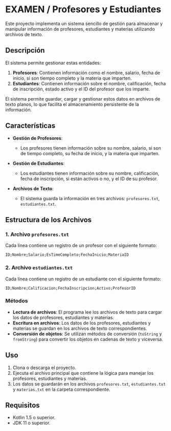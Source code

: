 # EXAMEN / Profesores y Estudiantes

Este proyecto implementa un sistema sencillo de gestión para almacenar y manipular información de profesores, estudiantes y materias utilizando archivos de texto.

## Descripción

El sistema permite gestionar estas entidades:

1. **Profesores**: Contienen información como el nombre, salario, fecha de inicio, si son tiempo completo y la materia que imparten.
2. **Estudiantes**: Contienen información sobre el nombre, calificación, fecha de inscripción, estado activo y el ID del profesor que los imparte.


El sistema permite guardar, cargar y gestionar estos datos en archivos de texto planos, lo que facilita el almacenamiento persistente de la información.

## Características

- **Gestión de Profesores**: 
  - Los profesores tienen información sobre su nombre, salario, si son de tiempo completo, su fecha de inicio, y la materia que imparten.
  
- **Gestión de Estudiantes**: 
  - Los estudiantes tienen información sobre su nombre, calificación, fecha de inscripción, si están activos o no, y el ID de su profesor.
  
- **Archivos de Texto**: 
  - El sistema guarda la información en tres archivos: `profesores.txt`, `estudiantes.txt`.
  
## Estructura de los Archivos

### 1. Archivo `profesores.txt`

Cada línea contiene un registro de un profesor con el siguiente formato:
```
ID;Nombre;Salario;EsTimeCompleto;FechaInicio;MateriaID
```
### 2. Archivo `estudiantes.txt`

Cada línea contiene un registro de un estudiante con el siguiente formato:
```
ID;Nombre;Calificacion;FechaInscripcion;Activo;ProfesorID
```

### Métodos

- **Lectura de archivos**: El programa lee los archivos de texto para cargar los datos de profesores, estudiantes y materias.
- **Escritura en archivos**: Los datos de los profesores, estudiantes y materias se guardan en los archivos de texto correspondientes.
- **Conversión de objetos**: Se utilizan métodos de conversión (`toString` y `fromString`) para convertir los objetos en cadenas de texto y viceversa.

## Uso

1. Clona o descarga el proyecto.
2. Ejecuta el archivo principal que contiene la lógica para manejar los profesores, estudiantes y materias.
3. Los datos se guardarán en los archivos `profesores.txt`, `estudiantes.txt` y `materias.txt` en la carpeta correspondiente.

## Requisitos

- Kotlin 1.5 o superior.
- JDK 11 o superior.
